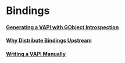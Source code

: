 # Bindings

#### [Generating a VAPI with GObject Introspection](bindings/generating-a-vapi-with-gobject-introspection)
#### [Why Distribute Bindings Upstream](bindings/upstream-guide)
#### [Writing a VAPI Manually](bindings/writing-a-vapi-manually)
